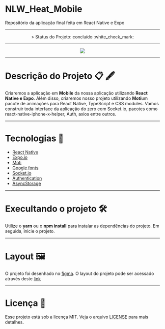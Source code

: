 # NLW_Heat_Mobile

Repositório da aplicação final feita em React Native e Expo

---

<p align="center">
 > Status do Projeto: concluído :white_check_mark:
</p>

---
<p align="center"> <img src=https://imgur.com/zfKi2uM.png> </p>

---

# Descrição do Projeto 📋 🖋 

Criaremos a aplicação em  <b>Mobile</b> da nossa aplicação utilizando <b>React Native e Expo</b>. Além disso, criaremos nosso projeto utilizando <b>Moti</b>um pacote de animações para React Native, TypeScript e CSS modules. Vamos construir toda interface da aplicação do zero com Socket.io, pacotes como react-native-iphone-x-helper, Auth, axios entre outros.

---

# Tecnologias 📱

- [React Native](https://reactnative.dev/)
- [Expo.io](https://expo.dev/)
- [Moti](https://moti.fyi/)
- [Google fonts](https://fonts.google.com/specimen/Roboto)
- [Socket.io](https://socket.io/)
- [Authentication](https://docs.expo.dev/guides/authentication/#github#fromHistory)
- [AsyncStorage](https://docs.expo.dev/versions/latest/sdk/async-storage/#fromHistory)

---

# Execultando o projeto 🛠

Utilize o <b>yarn</b> ou o <b>npm install</b> para instalar as dependências do projeto. Em seguida, inicie o projeto.

---

# Layout 🖼️

O projeto foi desenhado no [figma](https://www.figma.com/). O layout do projeto pode ser acessado através deste [link](https://www.figma.com/community/file/1031699316177416916)

---

# Licença 📑

Esse projeto está sob a licença MIT. Veja o arquivo [LICENSE](https://opensource.org/licenses/MIT) para mais detalhes.
